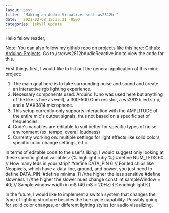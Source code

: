 ```yaml
---
layout: post
title:  "Making an Audio Visualizer with ws2812b!"
date:   2021-02-08 15:35:31 -0500
categories: jekyll update
---
```

Hello fellow reader,

Note: You can also follow my github repo on projects like this here: [Github: Arduino-Projects][Arduino-Link]. Go to /src/ws2812bAudioReactive.ino to view the code for this.

First things first, I would like to list out the general application of this mini-project: 
1. The main goal here is to take surrounding noise and sound and create an interactive rgb lighting experience.
2. Necessary components used: Arduino (Uno was used here but anything of the like is fine as well), a 300-500 Ohm resistor, a ws2812b led strip, and a MAX9814 microphone. 
3. This setup currently only supports interaction with the AMPLITUDE of the entire mic's output signals, thus not based on a specific set of frequencies
4. Code's variables are editable to suit better for specific types of noise environment (ex. tempo, overall loudness)
5. Currently working on: multiple settings for light effects like solid colors, specific color change settings, e.t.c. 

In terms of editable code to the user's liking, I would suggest only looking at these specific global variables:
{% highlight ruby %}
#define NUM_LEDS 60 // How many leds in your strip?
#define DATA_PIN 6 // For led chips like Neopixels, which have a data line, ground, and power, you just need to define DATA_PIN. 
#define minima .11 //the higher the less sensitive
#define slowness 1 //the higher the slower hues change
const int sampleWindow = 40; // Sample window width in mS (40 mS = 20Hz)
{%endhighlight%}

In the future, I would like to implement a switch system that changes the type of lighting structure besides the hue cycle capability.  Possibly going for solid color changes, or different lighting styles for audio visualizing.  

[Arduino-Link]: https://github.com/jaycariaga/Arduino-Projects